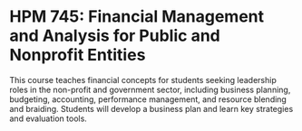 # HPM 745: Financial Management and Analysis for Public and Nonprofit Entities

This course teaches financial concepts for students seeking leadership roles in the non-profit and government sector, including business planning, budgeting, accounting, performance management, and resource blending and braiding. Students will develop a business plan and learn key strategies and evaluation tools.
